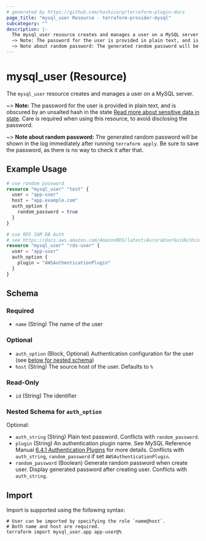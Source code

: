 ```yaml
---
# generated by https://github.com/hashicorp/terraform-plugin-docs
page_title: "mysql_user Resource - terraform-provider-mysql"
subcategory: ""
description: |-
  The mysql_user resource creates and manages a user on a MySQL server.
  ~> Note: The password for the user is provided in plain text, and is obscured by an unsalted hash in the state Read more about sensitive data in state https://www.terraform.io/language/state/sensitive-data. Care is required when using this resource, to avoid disclosing the password.
  ~> Note about random password: The generated random password will be shown in the log immediately after running terraform apply. Be sure to save the password, as there is no way to check it after that.
---
```


# mysql_user (Resource)

The `mysql_user` resource creates and manages a user on a MySQL server.

~> **Note:** The password for the user is provided in plain text, and is obscured by an unsalted hash in the state [Read more about sensitive data in state](https://www.terraform.io/language/state/sensitive-data). Care is required when using this resource, to avoid disclosing the password.

~> **Note about random password:** The generated random password will be shown in the log immediately after running `terraform apply`. Be sure to save the password, as there is no way to check it after that.

## Example Usage

```terraform
# use random password
resource "mysql_user" "test" {
  user = "app-user"
  host = "app.example.com"
  auth_option {
    random_password = true
  }
}

# use RDS IAM DB Auth
# see https://docs.aws.amazon.com/AmazonRDS/latest/AuroraUserGuide/UsingWithRDS.IAMDBAuth.html
resource "mysql_user" "rds-user" {
  user = "app-user"
  auth_option {
    plugin = "AWSAuthenticationPlugin"
  }
}
```

<!-- schema generated by tfplugindocs -->
## Schema

### Required

- `name` (String) The name of the user

### Optional

- `auth_option` (Block, Optional) Authentication configuration for the user (see [below for nested schema](#nestedblock--auth_option))
- `host` (String) The source host of the user. Defaults to `%`

### Read-Only

- `id` (String) The identifier

<a id="nestedblock--auth_option"></a>
### Nested Schema for `auth_option`

Optional:

- `auth_string` (String) Plain text password. Conflicts with `random_password`.
- `plugin` (String) An authentication plugin name. See MySQL Reference Manual [6.4.1 Authentication Plugins](https://dev.mysql.com/doc/refman/8.0/en/authentication-plugins.html) for more details. Conflicts with `auth_string`, `random_password` if set `AWSAuthenticationPlugin`.
- `random_password` (Boolean) Generate random password when create user. Display generated password after creating user. Conflicts with `auth_string`.

## Import

Import is supported using the following syntax:

```shell
# User can be imported by specifying the role `name@host`.
# Both name and host are required.
terraform import mysql_user.app app-user@%
```
